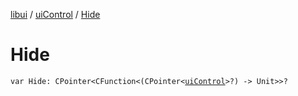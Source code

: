 [libui](../README.md) / [uiControl](README.md) / [Hide](-hide.md)

# Hide

`var Hide: CPointer<CFunction<(CPointer<`[`uiControl`](README.md)`>?) -> Unit>>?`
